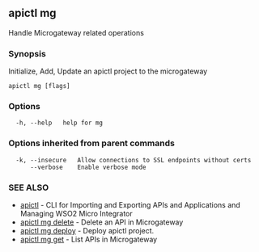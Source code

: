 ## apictl mg

Handle Microgateway related operations

### Synopsis

Initialize, Add, Update an apictl project to the microgateway

```
apictl mg [flags]
```

### Options

```
  -h, --help   help for mg
```

### Options inherited from parent commands

```
  -k, --insecure   Allow connections to SSL endpoints without certs
      --verbose    Enable verbose mode
```

### SEE ALSO

* [apictl](apictl.md)	 - CLI for Importing and Exporting APIs and Applications and Managing WSO2 Micro Integrator
* [apictl mg delete](apictl_mg_delete.md)	 - Delete an API in Microgateway
* [apictl mg deploy](apictl_mg_deploy.md)	 - Deploy apictl project.
* [apictl mg get](apictl_mg_get.md)	 - List APIs in Microgateway

